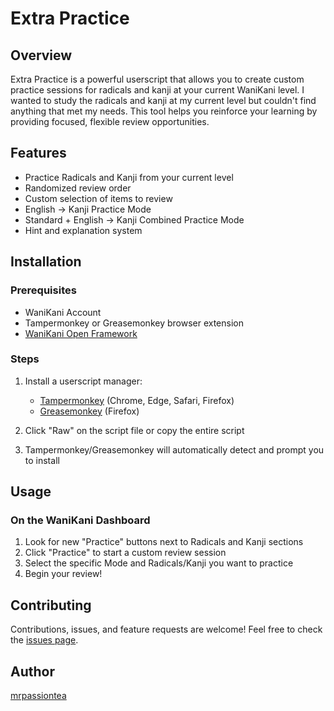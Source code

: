 # Extra Practice

## Overview

Extra Practice is a powerful userscript that allows you to create custom practice sessions for radicals and kanji at your current WaniKani level. I wanted to study the radicals and kanji at my current level but couldn't find anything that met my needs. This tool helps you reinforce your learning by providing focused, flexible review opportunities.

## Features

- Practice Radicals and Kanji from your current level
- Randomized review order
- Custom selection of items to review
- English -> Kanji Practice Mode
- Standard + English -> Kanji Combined Practice Mode
- Hint and explanation system

## Installation

### Prerequisites

- WaniKani Account
- Tampermonkey or Greasemonkey browser extension
- [WaniKani Open Framework](https://community.wanikani.com/t/installing-wanikani-open-framework/28549)

### Steps

1. Install a userscript manager:
   - [Tampermonkey](https://www.tampermonkey.net/) (Chrome, Edge, Safari, Firefox)
   - [Greasemonkey](https://addons.mozilla.org/en-US/firefox/addon/greasemonkey/) (Firefox)

2. Click "Raw" on the script file or copy the entire script

3. Tampermonkey/Greasemonkey will automatically detect and prompt you to install

## Usage

### On the WaniKani Dashboard

1. Look for new "Practice" buttons next to Radicals and Kanji sections
2. Click "Practice" to start a custom review session
3. Select the specific Mode and Radicals/Kanji you want to practice
4. Begin your review!

## Contributing

Contributions, issues, and feature requests are welcome! Feel free to check the [issues page](https://github.com/mrpassiontea/WaniKani-Extra-Practice/issues).

## Author

[mrpassiontea](https://github.com/mrpassiontea)
